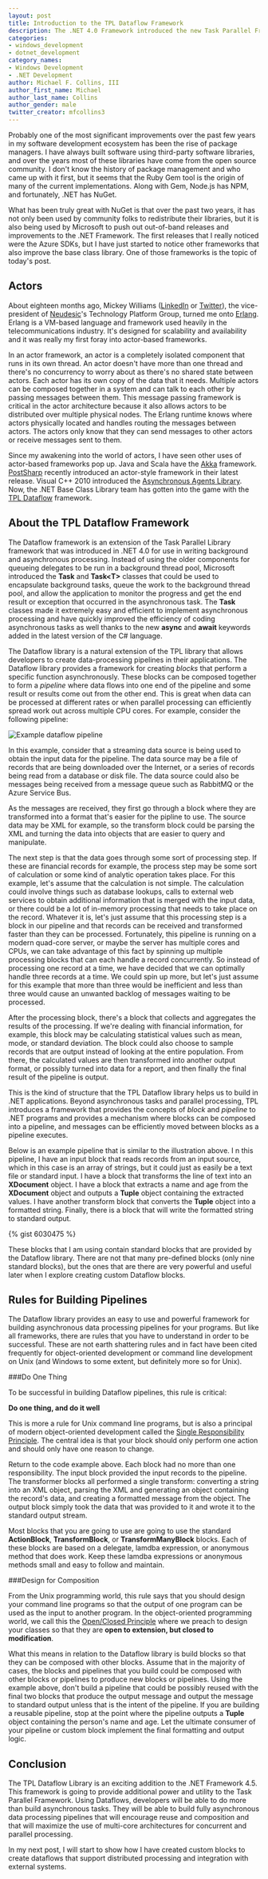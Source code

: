 ```yaml
---
layout: post
title: Introduction to the TPL Dataflow Framework
description: The .NET 4.0 Framework introduced the new Task Parallel Framework which has made background and parallel processing extremely easy for .NET developers. With .NET 4.5, Microsoft released a new enhancement for the TPL library out of band. Called the TPL Dataflow framework, this new framework makes it extremely easy to create batch-processing pipelines in your applications. In this post, I will introduce you to the background concepts of the TPL Dataflow framework and set up further posts where I will show you how to use and build on the TPL Dataflow framework.
categories:
- windows_development
- dotnet_development
category_names:
- Windows Development
- .NET Development
author: Michael F. Collins, III
author_first_name: Michael
author_last_name: Collins
author_gender: male
twitter_creator: mfcollins3
---
```

Probably one of the most significant improvements over the past few years in my software development ecosystem has been the rise of package managers. I have always built software using third-party software libraries, and over the years most of these libraries have come from the open source community. I don't know the history of package management and who came up with it first, but it seems that the Ruby Gem tool is the origin of many of the current implementations. Along with Gem, Node.js has NPM, and fortunately, .NET has NuGet.

What has been truly great with NuGet is that over the past two years, it has not only been used by community folks to redistribute their libraries, but it is also being used by Microsoft to push out out-of-band releases and improvements to the .NET Framework. The first releases that I really noticed were the Azure SDKs, but I have just started to notice other frameworks that also improve the base class library. One of those frameworks is the topic of today's post.

Actors
------
About eighteen months ago, Mickey Williams ([LinkedIn](http://www.linkedin.com/pub/mickey-williams/0/858/5a2) or [Twitter](https://twitter.com/mickeyw)), the vice-president of [Neudesic](http://www.neudesic.com)'s Technology Platform Group, turned me onto [Erlang](http://www.erlang.org). Erlang is a VM-based language and framework used heavily in the telecommunications industry. It's designed for scalability and availability and it was really my first foray into actor-based frameworks.

In an actor framework, an actor is a completely isolated component that runs in its own thread. An actor doesn't have more than one thread and there's no concurrency to worry about as there's no shared state between actors. Each actor has its own copy of the data that it needs. Multiple actors can be composed together in a system and can talk to each other by passing messages between them. This message passing framework is critical in the actor architecture because it also allows actors to be distributed over multiple physical nodes. The Erlang runtime knows where actors physically located and handles routing the messages between actors. The actors only know that they can send messages to other actors or receive messages sent to them.

Since my awakening into the world of actors, I have seen other uses of actor-based frameworks pop up. Java and Scala have the [Akka](http://akka.io) framework. [PostSharp](http://www.postsharp.net) recently introduced an actor-style framework in their latest release. Visual C++ 2010 introduced the [Asynchronous Agents Library](http://msdn.microsoft.com/en-us/library/dd492627.aspx). Now, the .NET Base Class Library team has gotten into the game with the [TPL Dataflow](http://msdn.microsoft.com/en-us/library/hh228603.aspx) framework.

About the TPL Dataflow Framework
--------------------------------
The Dataflow framework is an extension of the Task Parallel Library framework that was introduced in .NET 4.0 for use in writing background and asynchronous processing. Instead of using the older components for queueing delegates to be run in a background thread pool, Microsoft introduced the **Task** and **Task&lt;T&gt;** classes that could be used to encapsulate background tasks, queue the work to the background thread pool, and allow the application to monitor the progress and get the end result or exception that occurred in the asynchronous task. The **Task** classes made it extremely easy and efficient to implement asynchronous processing and have quickly improved the efficiency of coding asynchronous tasks as well thanks to the new **async** and **await** keywords added in the latest version of the C# language.

The Dataflow library is a natural extension of the TPL library that allows developers to create data-processing pipelines in their applications. The Dataflow library provides a framework for creating *blocks* that perform a specific function asynchronously. These blocks can be composed together to form a *pipeline* where data flows into one end of the pipeline and some result or results come out from the other end. This is great when data can be processed at different rates or when parallel processing can efficiently spread work out across multiple CPU cores. For example, consider the following pipeline:

![Example dataflow pipeline](/images/2013-07-18-dataflow-pipeline.png "Example dataflow pipeline")

In this example, consider that a streaming data source is being used to obtain the input data for the pipeline. The data source may be a file of records that are being downloaded over the Internet, or a series of records being read from a database or disk file. The data source could also be messages being received from a message queue such as RabbitMQ or the Azure Service Bus. 

As the messages are received, they first go through a block where they are transformed into a format that's easier for the pipline to use. The source data may be XML for example, so the transform block could be parsing the XML and turning the data into objects that are easier to query and manipulate.

The next step is that the data goes through some sort of processing step. If these are financial records for example, the process step may be some sort of calculation or some kind of analytic operation takes place. For this example, let's assume that the calculation is not simple. The calculation could involve things such as database lookups, calls to external web services to obtain additional information that is merged with the input data, or there could be a lot of in-memory processing that needs to take place on the record. Whatever it is, let's just assume that this processing step is a block in our pipeline and that records can be received and transformed faster than they can be processed. Fortunately, this pipeline is running on a modern quad-core server, or maybe the server has multiple cores and CPUs, we can take advantage of this fact by spinning up multiple processing blocks that can each handle a record concurrently. So instead of processing one record at a time, we have decided that we can optimally handle three records at a time. We could spin up more, but let's just assume for this example that more than three would be inefficient and less than three would cause an unwanted backlog of messages waiting to be processed.

After the processing block, there's a block that collects and aggregates the results of the processing. If we're dealing with financial information, for example, this block may be calculating statistical values such as mean, mode, or standard deviation. The block could also choose to sample records that are output instead of looking at the entire population. From there, the calculated values are then transformed into another output format, or possibly turned into data for a report, and then finally the final result of the pipeline is output.

This is the kind of structure that the TPL Dataflow library helps us to build in .NET applications. Beyond asynchronous tasks and parallel processing, TPL introduces a framework that provides the concepts of *block* and *pipeline* to .NET programs and provides a mechanism where blocks can be composed into a pipeline, and messages can be efficiently moved between blocks as a pipeline executes.

Below is an example pipeline that is similar to the illustration above. I n this pipeline, I have an input block that reads records from an input source, which in this case is an array of strings, but it could just as easily be a text file or standard input. I have a block that transforms the line of text into an **XDocument** object. I have a block that extracts a name and age from the **XDocument** object and outputs a **Tuple** object containing the extracted values. I have another transform block that converts the **Tuple** object into a formatted string. Finally, there is a block that will write the formatted string to standard output.

{% gist 6030475 %}

These blocks that I am using contain standard blocks that are provided by the Dataflow library. There are not that many pre-defined blocks (only nine standard blocks), but the ones that are there are very powerful and useful later when I explore creating custom Dataflow blocks.

Rules for Building Pipelines
----------------------------
The Dataflow library provides an easy to use and powerful framework for building asynchronous data processing pipelines for your programs. But like all frameworks, there are rules that you have to understand in order to be successful. These are not earth shattering rules and in fact have been cited frequently for object-oriented development or command line development on Unix (and Windows to some extent, but definitely more so for Unix).

###Do One Thing

To be successful in building Dataflow pipelines, this rule is critical:

**Do one thing, and do it well**

This is more a rule for Unix command line programs, but is also a principal of modern object-oriented development called the [Single Responsibility Principle](http://en.wikipedia.org/wiki/Single_responsibility_principle). The central idea is that your block should only perform one action and should only have one reason to change. 

Return to the code example above. Each block had no more than one responsibility. The input block provided the input records to the pipeline. The transformer blocks all performed a single transform: converting a string into an XML object, parsing the XML and generating an object containing the record's data, and creating a formatted message from the object. The output block simply took the data that was provided to it and wrote it to the standard output stream.

Most blocks that you are going to use are going to use the standard **ActionBlock**, **TransformBlock**, or **TransformManyBlock** blocks. Each of these blocks are based on a delegate, lamdba expression, or anonymous method that does work. Keep these lamdba expressions or anonymous methods small and easy to follow and maintain.

###Design for Composition

From the Unix programming world, this rule says that you should design your command line programs so that the output of one program can be used as the input to another program. In the object-oriented programming world, we call this the [Open/Closed Principle](http://en.wikipedia.org/wiki/Open/closed_principle) where we preach to design your classes so that they are **open to extension, but closed to modification**.

What this means in relation to the Dataflow library is build blocks so that they can be composed with other blocks. Assume that in the majority of cases, the blocks and pipelines that you build could be composed with other blocks or pipelines to produce new blocks or pipelines. Using the example above, don't build a pipeline that could be possibly reused with the final two blocks that produce the output message and output the message to standard output unless that is the intent of the pipeline. If you are building a reusable pipeline, stop at the point where the pipeline outputs a **Tuple** object containing the person's name and age. Let the ultimate consumer of your pipeline or custom block implement the final formatting and output logic.

Conclusion
----------
The TPL Dataflow Library is an exciting addition to the .NET Framework 4.5. This framework is going to provide additional power and utility to the Task Parallel Framework. Using Dataflows, developers will be able to do more than build asynchronous tasks. They will be able to build fully asynchronous data processing pipelines that will encourage reuse and composition and that will maximize the use of multi-core architectures for concurrent and parallel processing.

In my next post, I will start to show how I have created custom blocks to create dataflows that support distributed processing and integration with external systems.